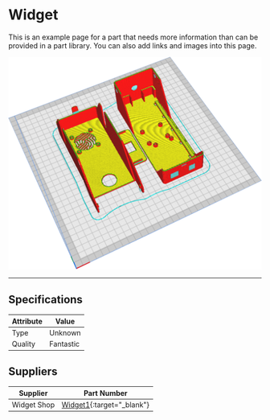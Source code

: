 # Widget

This is an example page for a part that needs more information than can be provided
in a part library. You can also add links and images into this page.

![](images/slicer.png "")

---



## Specifications

|Attribute |Value|
|---|---|
|Type|Unknown|
|Quality|Fantastic|


## Suppliers

|Supplier |Part Number|
|---|---|
|Widget Shop|[Widget1](https://dictionary.cambridge.org/dictionary/english/widget){:target="_blank"}|
